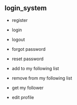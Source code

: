 ## login_system

- register
- login
- logout
- forgot password
- reset password

- add to my following list
- remove from my following list
- get my follower
- edit profile
